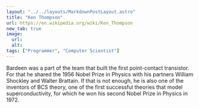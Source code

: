 ```yaml
---
layout: "../../layouts/MarkdownPostLayout.astro"
title: "Ken Thompson"
url: https://en.wikipedia.org/wiki/Ken_Thompson
new_tab: true
image:
  url:
  alt:
tags: ["Programmer", "Computer Scientist"]
---
```


Bardeen was a part of the team that built the first point-contact transistor. For that he shared the 1956 Nobel Prize in Physics with his partners William Shockley and Walter Brattain. If that is not enough, he is also one of the inventors of BCS theory, one of the first successful theories that model superconductivity, for which he won his second Nobel Prize in Physics in 1972.
